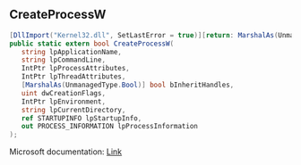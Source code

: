 ## CreateProcessW

```csharp
[DllImport("Kernel32.dll", SetLastError = true)][return: MarshalAs(UnmanagedType.Bool)]
public static extern bool CreateProcessW(
   string lpApplicationName,
   string lpCommandLine,
   IntPtr lpProcessAttributes,
   IntPtr lpThreadAttributes,
   [MarshalAs(UnmanagedType.Bool)] bool bInheritHandles,
   uint dwCreationFlags,
   IntPtr lpEnvironment,
   string lpCurrentDirectory,
   ref STARTUPINFO lpStartupInfo,
   out PROCESS_INFORMATION lpProcessInformation
);
```

Microsoft documentation: [Link](https://docs.microsoft.com/en-us/windows/win32/api/processthreadsapi/nf-processthreadsapi-createprocessw)
